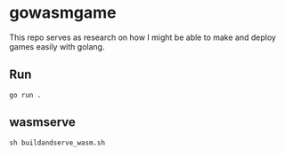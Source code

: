 # gowasmgame
This repo serves as research on how I might be able to make and deploy games easily with golang.


## Run

```
go run .
```

## wasmserve

```
sh buildandserve_wasm.sh
```
